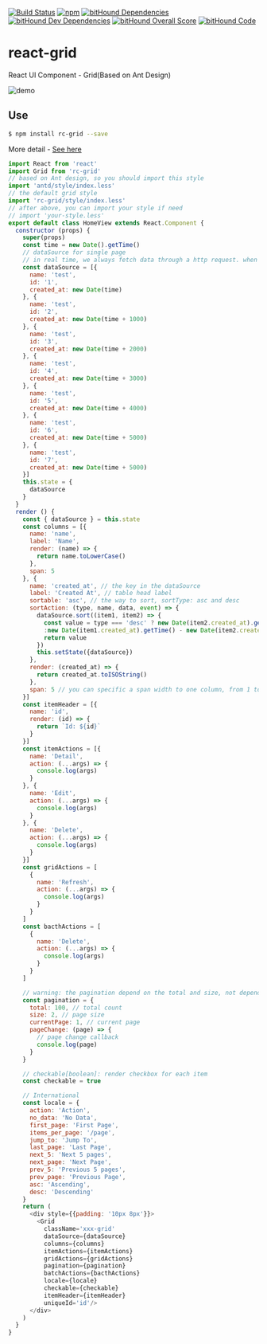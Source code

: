 [![Build Status](https://travis-ci.org/kagawagao/react-grid.svg?branch=master)](https://travis-ci.org/kagawagao/react-grid)
[![npm](https://img.shields.io/npm/v/rc-grid.svg)](https://npmjs.org/package/rc-grid)
[![bitHound Dependencies](https://www.bithound.io/github/kagawagao/react-grid/badges/dependencies.svg)](https://www.bithound.io/github/kagawagao/react-grid/master/dependencies/npm)
[![bitHound Dev Dependencies](https://www.bithound.io/github/kagawagao/react-grid/badges/devDependencies.svg)](https://www.bithound.io/github/kagawagao/react-grid/master/dependencies/npm)
[![bitHound Overall Score](https://www.bithound.io/github/kagawagao/react-grid/badges/score.svg)](https://www.bithound.io/github/kagawagao/react-grid)
[![bitHound Code](https://www.bithound.io/github/kagawagao/react-grid/badges/code.svg)](https://www.bithound.io/github/kagawagao/react-grid)
# react-grid
React UI Component - Grid(Based on Ant Design)

![demo](https://cloud.githubusercontent.com/assets/6930280/13353550/2462a530-dcd0-11e5-98df-0f6baa4a5210.png)

## Use
```bash
$ npm install rc-grid --save
```
More detail - [See here](https://github.com/kagawagao/react-grid/tree/master/examples)
```javascript
import React from 'react'
import Grid from 'rc-grid'
// based on Ant design, so you should import this style
import 'antd/style/index.less'
// the default grid style
import 'rc-grid/style/index.less'
// after above, you can import your style if need
// import 'your-style.less'
export default class HomeView extends React.Component {
  constructor (props) {
    super(props)
    const time = new Date().getTime()
    // dataSource for single page
    // in real time, we always fetch data through a http request. when the page change, we get the next page's data
    const dataSource = [{
      name: 'test',
      id: '1',
      created_at: new Date(time)
    }, {
      name: 'test',
      id: '2',
      created_at: new Date(time + 1000)
    }, {
      name: 'test',
      id: '3',
      created_at: new Date(time + 2000)
    }, {
      name: 'test',
      id: '4',
      created_at: new Date(time + 3000)
    }, {
      name: 'test',
      id: '5',
      created_at: new Date(time + 4000)
    }, {
      name: 'test',
      id: '6',
      created_at: new Date(time + 5000)
    }, {
      name: 'test',
      id: '7',
      created_at: new Date(time + 5000)
    }]
    this.state = {
      dataSource
    }
  }
  render () {
    const { dataSource } = this.state
    const columns = [{
      name: 'name',
      label: 'Name',
      render: (name) => {
        return name.toLowerCase()
      },
      span: 5
    }, {
      name: 'created_at', // the key in the dataSource
      label: 'Created At', // table head label
      sortable: 'asc', // the way to sort, sortType: asc and desc
      sortAction: (type, name, data, event) => {
        dataSource.sort((item1, item2) => {
          const value = type === 'desc' ? new Date(item2.created_at).getTime() - new Date(item1.created_at).getTime()
          :new Date(item1.created_at).getTime() - new Date(item2.created_at).getTime()
          return value
        })
        this.setState({dataSource})
      },
      render: (created_at) => {
        return created_at.toISOString()
      },
      span: 5 // you can specific a span width to one column, from 1 to 24, default is flexible
    }]
    const itemHeader = [{
      name: 'id',
      render: (id) => {
        return `Id: ${id}`
      }
    }]
    const itemActions = [{
      name: 'Detail',
      action: (...args) => {
        console.log(args)
      }
    }, {
      name: 'Edit',
      action: (...args) => {
        console.log(args)
      }
    }, {
      name: 'Delete',
      action: (...args) => {
        console.log(args)
      }
    }]
    const gridActions = [
      {
        name: 'Refresh',
        action: (...args) => {
          console.log(args)
        }
      }
    ]
    const bacthActions = [
      {
        name: 'Delete',
        action: (...args) => {
          console.log(args)
        }
      }
    ]

    // warning: the pagination depend on the total and size, not depend on the dataSource's length
    const pagination = {
      total: 100, // total count
      size: 2, // page size
      currentPage: 1, // current page
      pageChange: (page) => {
        // page change callback
        console.log(page)
      }
    }

    // checkable[boolean]: render checkbox for each item
    const checkable = true

    // International
    const locale = {
      action: 'Action',
      no_data: 'No Data',
      first_page: 'First Page',
      items_per_page: '/page',
      jump_to: 'Jump To',
      last_page: 'Last Page',
      next_5: 'Next 5 pages',
      next_page: 'Next Page',
      prev_5: 'Previous 5 pages',
      prev_page: 'Previous Page',
      asc: 'Ascending',
      desc: 'Descending'
    }
    return (
      <div style={{padding: '10px 8px'}}>
        <Grid
          className='xxx-grid'
          dataSource={dataSource}
          columns={columns}
          itemActions={itemActions}
          gridActions={gridActions}
          pagination={pagination}
          batchActions={bacthActions}
          locale={locale}
          checkable={checkable}
          itemHeader={itemHeader}
          uniqueId='id'/>
      </div>
    )
  }
}
```

